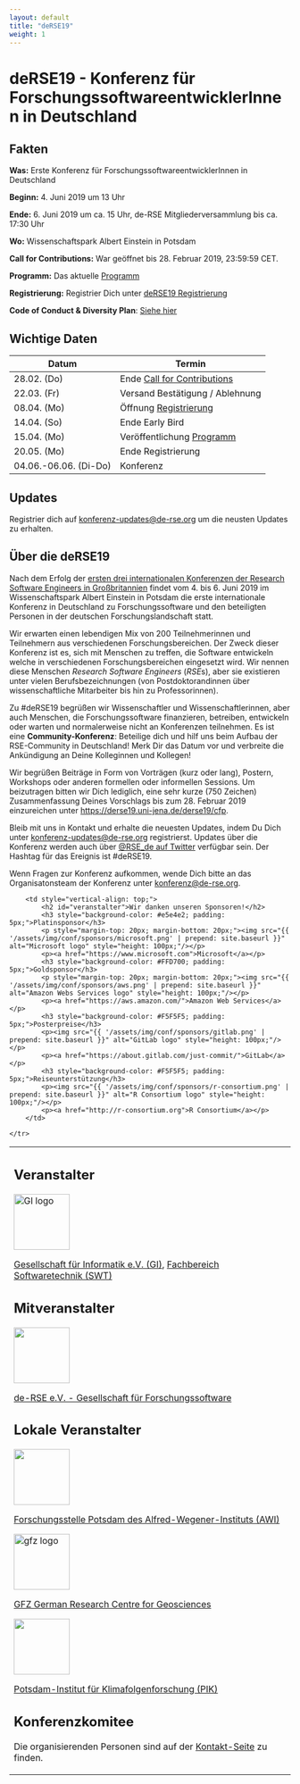```yaml
---
layout: default
title: "deRSE19"
weight: 1
---
```


# deRSE19 - Konferenz für ForschungssoftwareentwicklerInnen in Deutschland

## Fakten

**Was:** Erste Konferenz für ForschungssoftwareentwicklerInnen in Deutschland

**Beginn:** 4. Juni 2019 um 13 Uhr

**Ende:** 6. Juni 2019 um ca. 15 Uhr, de-RSE Mitgliederversammlung bis ca. 17:30 Uhr

**Wo:** Wissenschaftspark Albert Einstein in Potsdam

**Call for Contributions:** War geöffnet bis 28. Februar 2019, 23:59:59 CET.

**Programm:** Das aktuelle [Programm](https://derse19.uni-jena.de/derse19/schedule/)

**Registrierung:** Registrier Dich unter [deRSE19 Registrierung](https://pretix.derse19.uni-jena.de/de-RSE/2019/)

**Code of Conduct & Diversity Plan**: [Siehe hier](code-of-conduct.html)

## Wichtige Daten

Datum | Termin
--|--
28.02. (Do) | Ende [Call for Contributions](call.html)
22.03. (Fr) | Versand Bestätigung / Ablehnung
08.04. (Mo) | Öffnung [Registrierung](registration.html)
14.04. (So) | Ende Early Bird
15.04. (Mo) | Veröffentlichung [Programm](https://derse19.uni-jena.de/derse19/schedule/)
20.05. (Mo) | Ende Registrierung
04.06.-06.06. (Di-Do) | Konferenz

## Updates

Registrier dich auf [konferenz-updates@de-rse.org](https://ml06.ispgateway.de/mailman/listinfo/konferenz-updates_de-rse.org) um die neusten Updates zu erhalten.

## Über die deRSE19

Nach dem Erfolg der [ersten drei internationalen Konferenzen der Research Software Engineers in Großbritannien](https://rse.ac.uk/events/past-conferences/) findet vom 4. bis 6. Juni 2019 im Wissenschaftspark Albert Einstein in Potsdam die erste internationale Konferenz in Deutschland zu Forschungssoftware und den beteiligten Personen in der deutschen Forschungslandschaft statt.

Wir erwarten einen lebendigen Mix von 200 Teilnehmerinnen und Teilnehmern aus verschiedenen Forschungsbereichen. Der Zweck dieser Konferenz ist es, sich mit Menschen zu treffen, die Software entwickeln welche in verschiedenen Forschungsbereichen eingesetzt wird. Wir nennen diese Menschen *Research Software Engineers* (*RSE*s), aber sie existieren unter vielen Berufsbezeichnungen (von Postdoktorandinnen über wissenschaftliche Mitarbeiter bis hin zu Professorinnen).

Zu \#deRSE19 begrüßen wir Wissenschaftler und Wissenschaftlerinnen, aber auch Menschen, die Forschungssoftware finanzieren, betreiben, entwickeln oder warten und normalerweise nicht an Konferenzen teilnehmen. Es ist eine **Community-Konferenz**: Beteilige dich und hilf uns beim Aufbau der RSE-Community in Deutschland! Merk Dir das Datum vor und verbreite die Ankündigung an Deine Kolleginnen und Kollegen!

Wir begrüßen Beiträge in Form von Vorträgen (kurz oder lang), Postern, Workshops oder anderen formellen oder informellen Sessions. Um beizutragen bitten wir Dich lediglich, eine sehr kurze (750 Zeichen) Zusammenfassung Deines Vorschlags bis zum 28. Februar 2019 einzureichen unter <https://derse19.uni-jena.de/derse19/cfp>.

Bleib mit uns in Kontakt und erhalte die neuesten Updates, indem Du Dich unter [konferenz-updates@de-rse.org](https://ml06.ispgateway.de/mailman/listinfo/konferenz-updates_de-rse.org) registrierst. Updates über die Konferenz werden auch über [@RSE_de auf Twitter](https://twitter.com/rse_de) verfügbar sein. Der Hashtag für das Ereignis ist #deRSE19.

Wenn Fragen zur Konferenz aufkommen, wende Dich bitte an das Organisatonsteam der Konferenz unter [konferenz@de-rse.org](mailto:konferenz@de-rse.org).

<table style="width: 100%;">
	<tr>
		<td style="vertical-align: top;">
			<h2 id="veranstalter">Veranstalter</h2>
			<p><img src="https://gi.de/fileadmin/GI/Allgemein/Logos/GI.png" alt="GI logo" style="width: 100px;"/></p>
			<p><a href="http://www.gi.de">Gesellschaft für Informatik e.V. (GI)</a>, <a href="https://fb-swt.gi.de/">Fachbereich Softwaretechnik (SWT)</a></p>
			<h2 id="mitveranstalter">Mitveranstalter</h2>
			<p><img src="{{ '/assets/img/association/logo-grayscale-web.png' | prepend: site.baseurl }}" style="width: 100px;"/></p>
			<p><a href="http://de-rse.org/de/">de-RSE e.V. - Gesellschaft für Forschungssoftware</a></p>
			<h2 id="lokale-veranstalter">Lokale Veranstalter</h2>
			<p><img src="{{ '/assets/img/conf/awi_logo.svg' | prepend: site.baseurl }}" style="width: 100px;"/></p>
			<p><a href="https://www.awi.de/ueber-uns/standorte/potsdam/">Forschungsstelle Potsdam des Alfred-Wegener-Instituts (AWI)</a></p>
			<p><img src="https://www.gfz-potsdam.de/fileadmin/gfz/medien_kommunikation/Infothek/Mediathek/Bilder/GFZ/GFZ_Logo/GFZ-Logo_eng_RGB.svg" alt="gfz logo" style="width: 100px;"/></p>
			<p><a href="https://www.gfz-potsdam.de/">GFZ German Research Centre for Geosciences</a></p>
			<p><img src="{{ '/assets/img/conf/pik.png' | prepend: site.baseurl }}" style="width: 100px;"/></p>
			<p><a href="https://www.pik-potsdam.de/">Potsdam-Institut für Klimafolgenforschung (PIK)</a></p>
			<h2 id="konferenzkomitee">Konferenzkomitee</h2>
			<p>Die organisierenden Personen sind auf der <a href="%7B%7B%20site.baseurl%20%7D%7D%7B%%20link%20de/conf2019/contact.md%20%%7D">Kontakt-Seite</a> zu finden.</p>
		</td>

		<td style="vertical-align: top;">
			<h2 id="veranstalter">Wir danken unseren Sponsoren!</h2>
			<h3 style="background-color: #e5e4e2; padding: 5px;">Platinsponsor</h3>
			<p style="margin-top: 20px; margin-bottom: 20px;"><img src="{{ '/assets/img/conf/sponsors/microsoft.png' | prepend: site.baseurl }}" alt="Microsoft logo" style="height: 100px;"/></p>
			<p><a href="https://www.microsoft.com">Microsoft</a></p>
			<h3 style="background-color: #FFD700; padding: 5px;">Goldsponsor</h3>
			<p style="margin-top: 20px; margin-bottom: 20px;"><img src="{{ '/assets/img/conf/sponsors/aws.png' | prepend: site.baseurl }}" alt="Amazon Webs Services logo" style="height: 100px;"/></p>
			<p><a href="https://aws.amazon.com/">Amazon Web Services</a></p>
			<h3 style="background-color: #F5F5F5; padding: 5px;">Posterpreise</h3>
			<p><img src="{{ '/assets/img/conf/sponsors/gitlab.png' | prepend: site.baseurl }}" alt="GitLab logo" style="height: 100px;"/></p>
			<p><a href="https://about.gitlab.com/just-commit/">GitLab</a></p>
			<h3 style="background-color: #F5F5F5; padding: 5px;">Reiseunterstützung</h3>
			<p><img src="{{ '/assets/img/conf/sponsors/r-consortium.png' | prepend: site.baseurl }}" alt="R Consortium logo" style="height: 100px;"/></p>
			<p><a href="http://r-consortium.org">R Consortium</a></p>
		</td>

	</tr>
</table>
